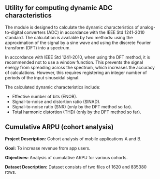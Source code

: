 ## Utility for computing dynamic ADC characteristics

The module is designed to calculate the dynamic characteristics of analog-to-digital converters (ADC) in accordance with the IEEE Std 1241-2010 standard. The calculation is available by two methods: using the approximation of the signal by a sine wave and using the discrete Fourier transform (DFT) into a spectrum.

In accordance with IEEE Std 1241-2010, when using the DFT method, it is recommended not to use a window function. This prevents the signal energy from spreading across the spectrum, which increases the accuracy of calculations. However, this requires registering an integer number of periods of the input sinusoidal signal.

The calculated dynamic characteristics include:
- Effective number of bits (ENOB).
- Signal-to-noise and distortion ratio (SINAD).
- Signal-to-noise ratio (SNR) (only by the DFT method so far).
- Total harmonic distortion (THD) (only by the DFT method so far).

## Cumulative ARPU (cohort analysis)
**Project Description:** Cohort analysis of mobile applications A and B.

**Goal:** To increase revenue from app users.

**Objectives:** Analysis of cumulative ARPU for various cohorts.

**Dataset Description:** Dataset consists of two files of 1620 and 835380 rows.
